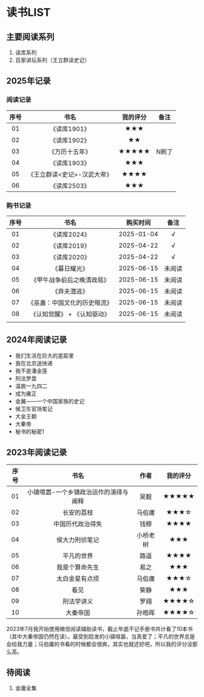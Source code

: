 # 读书LIST

## 主要阅读系列

1. 读库系列
1. 百家讲坛系列（王立群读史记）



## 2025年记录

### 阅读记录

| 序号 |            书名             | 我的评分 | 备注  |
| :--: | :-------------------------: | :------: | :---: |
|  01  |        《读库1901》         |   ★★★    |       |
|  02  |        《读库1902》         |    ★★    |       |
|  03  |       《万历十五年》        |  ★★★★★   | N刷了 |
|  04  |        《读库1903》         |   ★★★    |       |
|  05  | 《王立群读<史记>-汉武大帝》 |   ★★★★   |       |
|  06  |        《读库2503》         |   ★★★    |       |

### 购书记录

| 序号 |             书名             |  购买时间  |  备注  |
| :--: | :--------------------------: | :--------: | :----: |
|  01  |         《读库2024》         | 2025-01-04 |   √    |
|  02  |         《读库2019》         | 2025-04-22 |   √    |
|  03  |         《读库2020》         | 2025-04-22 |   √    |
|  04  |         《暮日耀光》         | 2025-06-15 | 未阅读 |
|  05  |  《甲午战争前后之晚清政局》  | 2025-06-15 | 未阅读 |
|  06  |         《弃夫潜逃》         | 2025-06-15 | 未阅读 |
|  07  | 《巫蛊：中国文化的历史暗流》 | 2025-06-15 | 未阅读 |
|  08  | 《认知觉醒》 + 《认知驱动》  | 2025-06-15 | 未阅读 |
|      |                              |            |        |



## 2024年阅读记录

* 我们生活在巨大的差距里
* 我在北京送快递
* 我不是潘金莲
* 刑法罗盘
* 温故一九四二
* 成为雍正
* 金翼——一个中国家族的史记
* 侯卫东官场笔记
* 大金王朝
* 大秦帝
* 秘书的秘密1

## 2023年阅读记录

| 序号 |                 书名                  |   作者   | 我的评分 |
| :--: | :-----------------------------------: | :------: | :------: |
|  01  | 小镇喧嚣-一个乡镇政治运作的演绎与阐释 |   吴毅   |  ★★★★★   |
|  02  |              长安的荔枝               |  马伯庸  |   ★★★☆   |
|  03  |           中国历代政治得失            |   钱穆   |   ★★★★   |
|  04  |            侯大力刑侦笔记             | 小桥老树 |   ★★★    |
|  05  |              平凡的世界               |   路遥   |   ★★★★   |
|  06  |            我是个算命先生             |   易之   |   ★★★    |
|  07  |            太白金星有点烦             |  马伯庸  |   ★★★☆   |
|  08  |                 看见                  |   柴静   |   ★★★    |
|  09  |              刑法学讲义               |   罗翔   |  ★★★★☆   |
|  10  |               大秦帝国                |  孙皓晖  |  ★★★★☆   |

2023年7月我开始使用微信阅读辅助读书，截止年底不记手册书共计看了10本书（其中大秦帝国仍然在读）。最受到启发的小镇喧嚣，当真爱了；平凡的世界总是会给我力量；马伯庸的书看的时候都会很爽，其实也就还好吧，所以我的评分没那么高。









## 待阅读

1. 金庸全集
